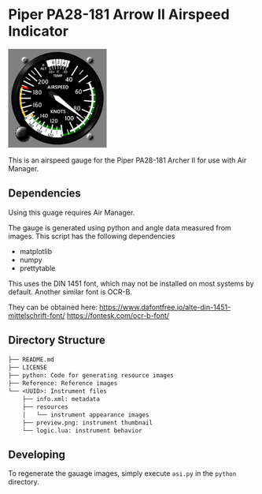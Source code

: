 # Piper PA28-181 Arrow II Airspeed Indicator

<img src=af0fcd2a-a0ae-454f-a97f-aa228736acaf/preview.png width=200>

This is an airspeed gauge for the Piper PA28-181 Archer II for use with Air Manager.

## Dependencies

Using this guage requires Air Manager.

The gauge is generated using python and angle data measured from images.
This script has the following dependencies
- matplotlib
- numpy
- prettytable

This uses the DIN 1451 font, which may not be installed on most systems
by default.
Another similar font is OCR-B.

They can be obtained here:
https://www.dafontfree.io/alte-din-1451-mittelschrift-font/
https://fontesk.com/ocr-b-font/

## Directory Structure

```
├── README.md
├── LICENSE
├── python: Code for generating resource images
├── Reference: Reference images
└── <UUID>: Instrument files
    ├── info.xml: metadata
    ├── resources
    │   └── instrument appearance images
    ├── preview.png: instrument thumbnail
    └── logic.lua: instrument behavior
```

## Developing

To regenerate the gauage images, simply execute `asi.py` in the `python` directory.
